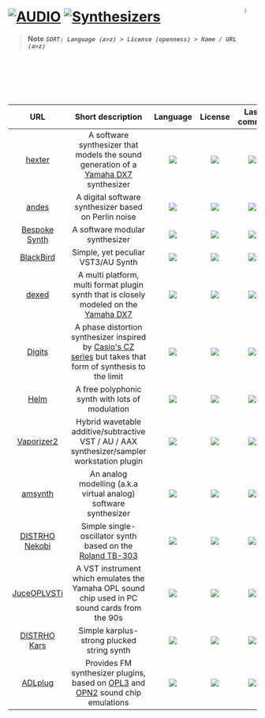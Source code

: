 # [![AUDIO](https://flat.badgen.net/badge/HyMPS/AUDIO/green?scale=1.8)](https://github.com/forart/HyMPS#-1 "AUDIO resources") [![Synthesizers](https://flat.badgen.net/badge/HyMPS/Synthesizers/blue?scale=1.8&label=)](https://github.com/forart/HyMPS#synthesizers "Synthesizers") <img align="right" alt="stable" src="https://user-images.githubusercontent.com/171307/210727719-14b940a2-d1dc-4991-b6a4-7add74463ce8.png" width="5%" />

>**Note** _**`SORT: Language (a>z) > License (openness) > Name / URL (a>z)`**_

|URL|Short description|Language|License|Last commit|
|:-:|:-:|:-:|:-:|:-:|
|[hexter](http://smbolton.com/hexter.html)|A software synthesizer that models the sound generation of a [Yamaha DX7](https://en.wikipedia.org/wiki/Yamaha_DX7) synthesizer|[![](https://img.shields.io/github/languages/top/smbolton/hexter?color=pink&style=flat-square)](https://github.com/smbolton/hexter/graphs/contributors)|[![](https://flat.badgen.net/github/license/smbolton/hexter?label=)](https://github.com/smbolton/hexter/blob/master/COPYING)|[![](https://flat.badgen.net/github/last-commit/smbolton/hexter/master?label=)](https://github.com/smbolton/hexter/graphs/code-frequency)|
|[andes](https://artfwo.github.io/andes/)|A digital software synthesizer based on Perlin noise|[![](https://img.shields.io/github/languages/top/artfwo/andes?color=pink&style=flat-square)](https://github.com/artfwo/andes/graphs/contributors)|[![](https://flat.badgen.net/github/license/artfwo/andes?label=)](https://github.com/artfwo/andes/blob/master/LICENSE)|[![](https://flat.badgen.net/github/last-commit/artfwo/andes/master?label=)](https://github.com/artfwo/andes/graphs/code-frequency)|
|[Bespoke Synth](https://www.bespokesynth.com/)|A software modular synthesizer|[![](https://img.shields.io/github/languages/top/BespokeSynth/BespokeSynth/?color=pink&style=flat-square)](https://github.com/BespokeSynth/BespokeSynth//graphs/contributors)|[![](https://flat.badgen.net/github/license/BespokeSynth/BespokeSynth/?label=)](https://github.com/BespokeSynth/BespokeSynth//blob/main/LICENSE)|[![](https://flat.badgen.net/github/last-commit/BespokeSynth/BespokeSynth//main?label=)](https://github.com/BespokeSynth/BespokeSynth//graphs/code-frequency)|
|[BlackBird](https://khrykin.github.io/BlackBird/)|Simple, yet peculiar VST3/AU Synth|[![](https://img.shields.io/github/languages/top/khrykin/BlackBird?color=pink&style=flat-square)](https://github.com/khrykin/BlackBird/graphs/contributors)|[![](https://flat.badgen.net/github/license/khrykin/BlackBird?label=)](https://github.com/khrykin/BlackBird/blob/master/LICENSE.txt)|[![](https://flat.badgen.net/github/last-commit/khrykin/BlackBird/master?label=)](https://github.com/khrykin/BlackBird/graphs/code-frequency)|
|[dexed](https://asb2m10.github.io/dexed/)|A multi platform, multi format plugin synth that is closely modeled on the [Yamaha DX7](https://en.wikipedia.org/wiki/Yamaha_DX7)|[![](https://img.shields.io/github/languages/top/asb2m10/dexed?color=pink&style=flat-square)](https://github.com/asb2m10/dexed/graphs/contributors)|[![](https://flat.badgen.net/github/license/asb2m10/dexed?label=)](https://github.com/asb2m10/dexed/blob/master/LICENSE)|[![](https://flat.badgen.net/github/last-commit/asb2m10/dexed/master?label=)](https://github.com/asb2m10/dexed/graphs/code-frequency)|
|[Digits](http://www.extentofthejam.com/)|A phase distortion synthesizer inspired by [Casio's CZ series](https://en.wikipedia.org/wiki/Casio_CZ_synthesizers) but takes that form of synthesis to the limit|[![](https://img.shields.io/github/languages/top/LouisGorenfeld/DigitsVst?color=pink&style=flat-square)](https://github.com/LouisGorenfeld/DigitsVst/graphs/contributors)|[![](https://flat.badgen.net/github/license/LouisGorenfeld/DigitsVst?label=)](https://github.com/LouisGorenfeld/DigitsVst/blob/master/License.txt)|[![](https://flat.badgen.net/github/last-commit/LouisGorenfeld/DigitsVst/master?label=)](https://github.com/LouisGorenfeld/DigitsVst/graphs/code-frequency)|
|[Helm](https://tytel.org/helm/)|A free polyphonic synth with lots of modulation|[![](https://img.shields.io/github/languages/top/mtytel/helm?color=pink&style=flat-square)](https://github.com/mtytel/helm/graphs/contributors)|[![](https://flat.badgen.net/github/license/mtytel/helm?label=)](https://github.com/mtytel/helm/blob/master/COPYING)|[![](https://flat.badgen.net/github/last-commit/mtytel/helm/master?label=)](https://github.com/mtytel/helm/graphs/code-frequency)|
|[Vaporizer2](https://www.vast-dynamics.com/?q=OpenSource)|Hybrid wavetable additive/subtractive VST / AU / AAX synthesizer/sampler workstation plugin|[![](https://img.shields.io/github/languages/top/VASTDynamics/Vaporizer2?color=pink&style=flat-square)](https://github.com/VASTDynamics/Vaporizer2/graphs/contributors)|[![](https://flat.badgen.net/github/license/VASTDynamics/Vaporizer2?label=)](https://github.com/VASTDynamics/Vaporizer2/blob/master/LICENSE)|[![](https://flat.badgen.net/github/last-commit/VASTDynamics/Vaporizer2/main?label=)](https://github.com/VASTDynamics/Vaporizer2/graphs/code-frequency)|
|[amsynth](https://amsynth.github.io/)|An analog modelling (a.k.a virtual analog) software synthesizer|[![](https://img.shields.io/github/languages/top/amsynth/amsynth?color=pink&style=flat-square)](https://github.com/amsynth/amsynth/graphs/contributors)|[![](https://flat.badgen.net/github/license/amsynth/amsynth?label=)](https://github.com/amsynth/amsynth/blob/develop/COPYING)|[![](https://flat.badgen.net/github/last-commit/amsynth/amsynth/develop?label=)](https://github.com/amsynth/amsynth/graphs/code-frequency)|
|[DISTRHO Nekobi](https://github.com/DISTRHO/Nekobi#readme)|Simple single-oscillator synth based on the [Roland TB-303](https://en.wikipedia.org/wiki/Roland_TB-303)|[![](https://img.shields.io/github/languages/top/DISTRHO/Nekobi?color=pink&style=flat-square)](https://github.com/DISTRHO/Nekobi/graphs/contributors)|[![](https://flat.badgen.net/github/license/DISTRHO/Nekobi?label=)](https://github.com/DISTRHO/Nekobi/blob/master/LICENSE)|[![](https://flat.badgen.net/github/last-commit/DISTRHO/Nekobi/master?label=)](https://github.com/DISTRHO/Nekobi/graphs/code-frequency)|
|[JuceOPLVSTi](https://bsutherland.github.io/JuceOPLVSTi/)|A VST instrument which emulates the Yamaha OPL sound chip used in PC sound cards from the 90s|[![](https://img.shields.io/github/languages/top/bsutherland/JuceOPLVSTi?color=pink&style=flat-square)](https://github.com/bsutherland/JuceOPLVSTi/graphs/contributors)|[![](https://flat.badgen.net/github/license/bsutherland/JuceOPLVSTi?label=)](https://github.com/bsutherland/JuceOPLVSTi/blob/master/COPYING)|[![](https://flat.badgen.net/github/last-commit/bsutherland/JuceOPLVSTi/master?label=)](https://github.com/bsutherland/JuceOPLVSTi/graphs/code-frequency)|
|[DISTRHO Kars](https://github.com/DISTRHO/Kars#readme)|Simple karplus-strong plucked string synth|[![](https://img.shields.io/github/languages/top/DISTRHO/Kars?color=pink&style=flat-square)](https://github.com/DISTRHO/Kars/graphs/contributors)|[![](https://flat.badgen.net/github/license/DISTRHO/Kars?label=)](https://github.com/DISTRHO/Kars/blob/master/LICENSE)|[![](https://flat.badgen.net/github/last-commit/DISTRHO/Kars/master?label=)](https://github.com/DISTRHO/Kars/graphs/code-frequency)|
|[ADLplug](https://github.com/jpcima/ADLplug#readme)|Provides FM synthesizer plugins, based on [OPL3](https://en.wikipedia.org/wiki/Yamaha_OPL#OPL3) and [OPN2](https://en.wikipedia.org/wiki/Yamaha_YM2612) sound chip emulations|[![](https://img.shields.io/github/languages/top/jpcima/ADLplug?color=pink&style=flat-square)](https://github.com/jpcima/ADLplug/graphs/contributors)|[![](https://flat.badgen.net/github/license/jpcima/ADLplug?label=)](https://github.com/jpcima/ADLplug/blob/master/LICENSE)|[![](https://flat.badgen.net/github/last-commit/jpcima/ADLplug/master?label=)](https://github.com/jpcima/ADLplug/graphs/code-frequency)|


